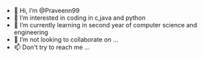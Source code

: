 - 👋 Hi, I’m @Praveenn99
- 👀 I’m interested in coding in c,java and python
- 🌱 I’m currently learning in second year of computer science and engineering 
- 💞️ I’m not looking to collaborate on ...
- 📫 Don't try to reach me ...

<!---
Praveenn99/Praveenn99 is a ✨ special ✨ repository because its `README.md` (this file) appears on your GitHub profile.
You can click the Preview link to take a look at your changes.
--->
